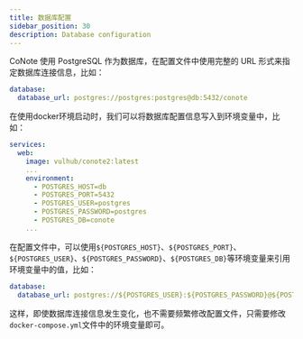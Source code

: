 ```yaml
---
title: 数据库配置
sidebar_position: 30
description: Database configuration
---
```


CoNote 使用 PostgreSQL 作为数据库，在配置文件中使用完整的 URL 形式来指定数据库连接信息，比如：

```yaml
database:
  database_url: postgres://postgres:postgres@db:5432/conote
```

在使用docker环境启动时，我们可以将数据库配置信息写入到环境变量中，比如：

```yaml filename="docker-compose.yml"
services:
  web:
    image: vulhub/conote2:latest
    ...
    environment:
      - POSTGRES_HOST=db
      - POSTGRES_PORT=5432
      - POSTGRES_USER=postgres
      - POSTGRES_PASSWORD=postgres
      - POSTGRES_DB=conote
    ...
```

在配置文件中，可以使用`${POSTGRES_HOST}`、`${POSTGRES_PORT}`、`${POSTGRES_USER}`、`${POSTGRES_PASSWORD}`、`${POSTGRES_DB}`等环境变量来引用环境变量中的值，比如：

```yaml
database:
  database_url: postgres://${POSTGRES_USER}:${POSTGRES_PASSWORD}@${POSTGRES_HOST}:${POSTGRES_PORT}/${POSTGRES_DB}
```

这样，即使数据库连接信息发生变化，也不需要频繁修改配置文件，只需要修改`docker-compose.yml`文件中的环境变量即可。
